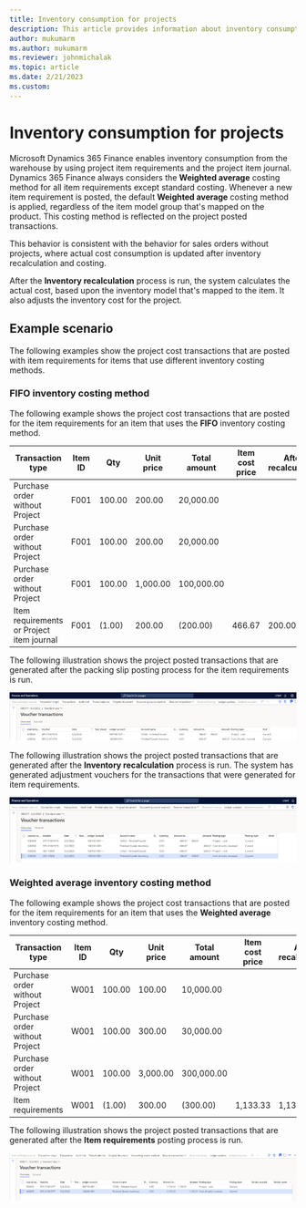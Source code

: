 ```yaml
---
title: Inventory consumption for projects
description: This article provides information about inventory consumption for projects.
author: mukumarm
ms.author: mukumarm
ms.reviewer: johnmichalak
ms.topic: article
ms.date: 2/21/2023
ms.custom:
---
```


# Inventory consumption for projects

Microsoft Dynamics 365 Finance enables inventory consumption from the warehouse by using project item requirements and the project item journal. Dynamics 365 Finance always considers the **Weighted average** costing method for all item requirements except standard costing. Whenever a new item requirement is posted, the default **Weighted average** costing method is applied, regardless of the item model group that's mapped on the product. This costing method is reflected on the project posted transactions.

This behavior is consistent with the behavior for sales orders without projects, where actual cost consumption is updated after inventory recalculation and costing.

After the **Inventory recalculation** process is run, the system calculates the actual cost, based upon the inventory model that's mapped to the item. It also adjusts the inventory cost for the project.

## Example scenario

The following examples show the project cost transactions that are posted with item requirements for items that use different inventory costing methods.

### FIFO inventory costing method

The following example shows the project cost transactions that are posted for the item requirements for an item that uses the **FIFO** inventory costing method.

| Transaction type | Item ID | Qty | Unit price | Total amount | Item cost price | After recalculation |
|---|---|---|---|---|---|---|
| Purchase order without Project | F001 | 100.00 | 200.00 | 20,000.00 | | |
| Purchase order without Project | F001 | 100.00 | 200.00 | 20,000.00 | | |
| Purchase order without Project | F001 | 100.00 | 1,000.00 | 100,000.00 | | |
| Item requirements or Project item journal | F001 | (1.00) | 200.00 | (200.00) | 466.67 | 200.00 |

The following illustration shows the project posted transactions that are generated after the packing slip posting process for the item requirements is run.

![Project posted transactions voucher for the item that uses the FIFO costing method.](media/STKIRVoucher.png)

The following illustration shows the project posted transactions that are generated after the **Inventory recalculation** process is run. The system has generated adjustment vouchers for the transactions that were generated for item requirements.

![Project posted transactions after the Inventory recalculation process, for the item that uses the FIFO costing method.](media/STKIRVoucherafterAdjustment.png)

### Weighted average inventory costing method

The following example shows the project cost transactions that are posted for the item requirements for an item that uses the **Weighted average** inventory costing method.

| Transaction type | Item ID | Qty | Unit price | Total amount | Item cost price | After recalculation |
|---|---|---|---|---|---|---|
| Purchase order without Project | W001 | 100.00 | 100.00 | 10,000.00 | | |
| Purchase order without Project | W001 | 100.00 | 300.00 | 30,000.00 | | |
| Purchase order without Project | W001 | 100.00 | 3,000.00 | 300,000.00 | | |
| Item requirements | W001 | (1.00) | 300.00 | (300.00) | 1,133.33 | 1,133.33 |

The following illustration shows the project posted transactions that are generated after the **Item requirements** posting process is run.

![Project posted transactions after the Inventory recalculation process, for the item that uses the Weighted average costing method.](media/STKIRVoucherWAvg.png)
